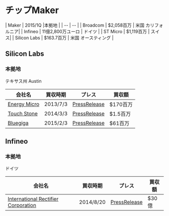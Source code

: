 # チップMaker


| Maker | 2015/1Q |本拠地 |
| -- | -- |
| Broadcom |  $2,058百万 | 米国 カリフォルニア|
| Infineo | 11億2,800万ユーロ | ドイツ |
| ST Micro |  $1,119百万 | スイス|
| Silicon Labs | $163.7百万 | 米国 オースティング |


## Silicon Labs

### 本拠地
テキサス州 Austin

| 会社名 | 買収時期 | プレス | 買収額 |
| -- | -- | -- | -- |
| [Energy Micro](http://www.silabs.com/Pages/default.aspx) | 2013/7/3|  [PressRelease](http://news.silabs.com/press-release/corporate-news/silicon-labs-acquire-energy-micro-leader-low-power-arm-cortex-based-mic) | $170百万|
| [Touch Stone](http://www.silabs.com/products/analog/Pages/default.aspx)| 2014/3/3|[PressRelease](http://news.silabs.com/press-release/corporate-news/silicon-labs-acquires-low-power-analog-ic-products) | $1.5百万 | 
| [Bluegiga](http://www.bluegiga.com/) | 2015/2/3 | [PressRelease](http://news.silabs.com/press-release/corporate-news/silicon-labs-acquires-bluegiga-leader-bluetooth-and-wi-fi-connectivity-) | $61百万 |

## Infineo

### 本拠地
ドイツ

| 会社名 | 買収時期 | プレス | 買収額 |
| -- | -- | -- | -- |
| [International Rectifier Corporation](http://www.irf.com/index) | 2014/8/20 | [PressRelease](http://www.infineon.com/cms/jp/about-infineon/press/press-releases/2014/INFXX201408-056.html) | $30億
 





